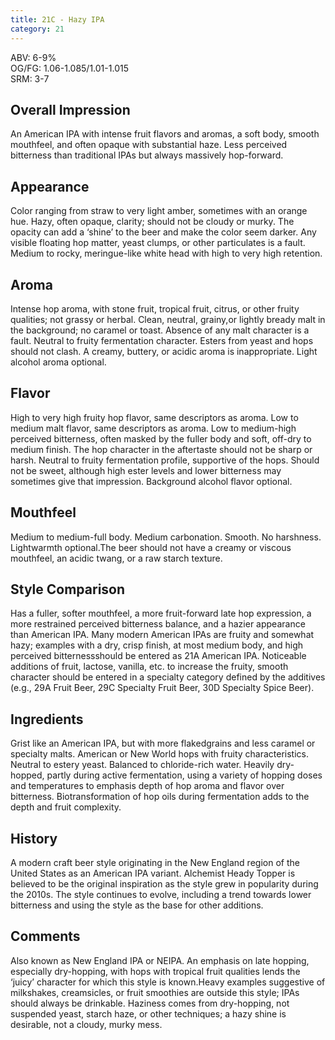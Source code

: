 ```yaml
---
title: 21C - Hazy IPA
category: 21
---
```


ABV: 6-9%  
OG/FG: 1.06-1.085/1.01-1.015  
SRM: 3-7  

## Overall Impression
An American IPA with intense fruit flavors and aromas, a soft body, smooth mouthfeel, and often opaque with substantial haze. Less perceived bitterness than traditional IPAs but always massively hop-forward.

## Appearance
Color ranging from straw to very light amber, sometimes with an orange hue. Hazy, often opaque, clarity; should not be cloudy or murky. The opacity can add a ‘shine’ to the beer and make the color seem darker. Any visible floating hop matter, yeast clumps, or other particulates is a fault. Medium to rocky, meringue-like white head with high to very high retention.

## Aroma
Intense hop aroma, with stone fruit, tropical fruit, citrus, or other fruity qualities; not grassy or herbal. Clean, neutral, grainy,or lightly bready malt in the background; no caramel or toast. Absence of any malt character is a fault. Neutral to fruity fermentation character. Esters from yeast and hops should not clash. A creamy, buttery, or acidic aroma is inappropriate. Light alcohol aroma optional.

## Flavor
High to very high fruity hop flavor, same descriptors as aroma. Low to medium malt flavor, same descriptors as aroma. Low to medium-high perceived bitterness, often masked by the fuller body and soft, off-dry to medium finish. The hop character in the aftertaste should not be sharp or harsh. Neutral to fruity fermentation profile, supportive of the hops. Should not be sweet, although high ester levels and lower bitterness may sometimes give that impression. Background alcohol flavor optional.

## Mouthfeel
Medium to medium-full body. Medium carbonation. Smooth. No harshness. Lightwarmth optional.The beer should not have a creamy or viscous mouthfeel, an acidic twang, or a raw starch texture.

## Style Comparison
Has a fuller, softer mouthfeel, a more fruit-forward late hop expression, a more restrained perceived bitterness balance, and a hazier appearance than American IPA. Many modern American IPAs are fruity and somewhat hazy; examples with a dry, crisp finish, at most medium body, and high perceived bitternessshould be entered as 21A American IPA. Noticeable additions of fruit, lactose, vanilla, etc. to increase the fruity, smooth character should be entered in a specialty category defined by the additives (e.g., 29A Fruit Beer, 29C Specialty Fruit Beer, 30D Specialty Spice Beer).

## Ingredients
Grist like an American IPA, but with more flakedgrains and less caramel or specialty malts. American or New World hops with fruity characteristics. Neutral to estery yeast. Balanced to chloride-rich water. Heavily dry-hopped, partly during active fermentation, using a variety of hopping doses and temperatures to emphasis depth of hop aroma and flavor over bitterness. Biotransformation of hop oils during fermentation adds to the depth and fruit complexity.

## History
A modern craft beer style originating in the New England region of the United States as an American IPA variant. Alchemist Heady Topper is believed to be the original inspiration as the style grew in popularity during the 2010s. The style continues to evolve, including a trend towards lower bitterness and using the style as the base for other additions.

## Comments
Also known as New England IPA or NEIPA. An emphasis on late hopping, especially dry-hopping, with hops with tropical fruit qualities lends the ‘juicy’ character for which this style is known.Heavy examples suggestive of milkshakes, creamsicles, or fruit smoothies are outside this style; IPAs should always be drinkable. Haziness comes from dry-hopping, not suspended yeast, starch haze, or other techniques; a hazy shine is desirable, not a cloudy, murky mess.